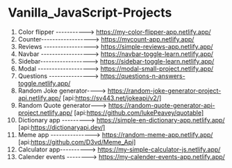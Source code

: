 # Vanilla_JavaScript-Projects

1. Color flipper -----------> https://my-color-flipper-app.netlify.app/
2. Counter------------------> https://mycount-app.netlify.app/
3. Reviews -----------------> https://simple-reviews-app.netlify.app/
4. Navbar ------------------> https://navbar-toggle-learn.netlify.app/
5. Sidebar------------------> https://sidebar-toggle-learn.netlify.app/
6. Modal -------------------> https://modal-small-project.netlify.app/
7. Questions ---------------> https://questions-n-answers-toggle.netlify.app/
8. Random Joke generator----> https://random-joke-generator-project-api.netlify.app/ [api:https://sv443.net/jokeapi/v2/]
9. Random Quote generator---> https://random-quote-generator-api-project.netlify.app/ [api:https://github.com/lukePeavey/quotable]
10. Dictionary app ---------> https://simple-en-dictionary-app.netlify.app/ [api:https://dictionaryapi.dev/]
11. Meme app ---------------> https://random-meme-app.netlify.app/ [api:https://github.com/D3vd/Meme_Api]
12. Calculator app----------> https://my-simple-calculator-js.netlify.app/
13. Calender events --------> https://my-calender-events-app.netlify.app/
